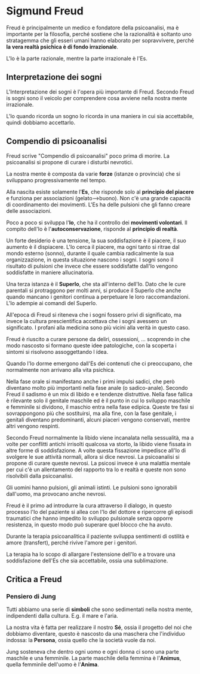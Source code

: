 # Sigmund Freud
Freud è principalmente un medico e fondatore della psicoanalisi, ma è importante per la filosofia, perché sostiene che la razionalità è soltanto uno stratagemma che gli esseri umani hanno elaborato per sopravvivere, perché **la vera realtà psichica è di fondo irrazionale**.

L'Io è la parte razionale, mentre la parte irrazionale è l'Es.

## Interpretazione dei sogni
L'Interpretazione dei sogni è l'opera più importante di Freud. Secondo Freud is sogni sono il veicolo per comprendere cosa avviene nella nostra mente irrazionale.

L'Io quando ricorda un sogno lo ricorda in una maniera in cui sia accettabile, quindi dobbiamo accettarlo.

## Compendio di psicoanalisi
Freud scrive "Compendio di psicoanalisi" poco prima di morire. La psicoanalisi si propone di curare i disturbi nevrotici.

La nostra mente è composta da varie **forze** (istanze o provincia) che si sviluppano progressivamente nel tempo.

Alla nascita esiste solamente l'**Es**, che risponde solo al **principio del piacere** e funziona per associazioni (gelato-->buono). Non c'è una grande capacità di coordinamento dei movimenti.
L'Es ha delle pulsioni che gli fanno creare delle associazioni.

Poco a poco si sviluppa l'**Io**, che ha il controllo dei **movimenti volontari**. Il compito dell'Io è l'**autoconservazione**, risponde al **principio di realtà**.

Un forte desiderio è una tensione, la sua soddisfazione è il piacere, il suo aumento è il dispiacere.
L'Io cerca il piacere, ma ogni tanto si ritrae dal mondo esterno (sonno), durante il quale cambia radicalmente la sua organizzazione, in questa situazione nascono i sogni.
I sogni sono il risultato di pulsioni che invece che essere soddisfatte dall'Io vengono soddisfatte in maniere allucinatoria.

Una terza istanza è il **SuperIo**, che sta all'interno dell'Io. Dato che le cure parentali si protraggono per molti anni, si produce il SuperIo che anche quando mancano i genitori continua a perpetuare le loro raccomandazioni.
L'Io adempie ai comandi del SuperIo.

All'epoca di Freud si riteneva che i sogni fossero privi di significato, ma invece la cultura prescientifica accettava che i sogni avessero un significato.
I profani alla medicina sono più vicini alla verità in questo caso.

Freud è riuscito a curare persone da deliri, ossessioni, ... scoprendo in che modo nascosto si formano queste idee patologiche, con la scoperta i sintomi si risolvono assoggettando l ídea.

Quando l'Io dorme emergono dall'Es dei contenuti che ci preoccupano, che normalmente non arrivano alla vita psichica.

Nella fase orale si manifestano anche i primi impulsi sadici, che però diventano molto più importanti nella fase anale (o sadico-anale). Secondo Freud il sadismo è un mix di libido e e tendenze distruttive.
Nella fase fallica è rilevante solo il genitale maschile ed è il punto in cui lo sviluppo maschile e femminile si dividono, il maschio entra nella fase edipica.
Queste tre fasi si sovrappongono più che sostituirsi, ma alla fine, con la fase genitale, i genitali diventano predominanti, alcuni piaceri vengono conservati, mentre altri vengono respinti.

Secondo Freud normalmente la libido viene incanalata nella sessualità, ma a volte per conflitti antichi irrisolti qualcosa va storto, la libido viene fissata in altre forme di soddisfazione.
A volte questa fissazione impedisce all'Io di svolgere le sue attività normali, allora si dice nevrosi.
La psicoanalisi si propone di curare queste nevrosi. La psicosi invece è una malattia mentale per cui c'è un allentamento del rapporto tra Io e realtà e queste non sono risolvibili dalla psicoanalisi.

Gli uomini hanno pulsioni, gli animali istinti. Le pulsioni sono ignorabili dall'uomo, ma provocano anche nevrosi.

Freud è il primo ad introdurre la cura attraverso il dialogo, in questo processo l'Io del paziente si allea con l'Io del dottore e ripercorre gli episodi traumatici che hanno impedito lo sviluppo pulsionale senza opporre resistenza, in questo modo può superare quel blocco che ha avuto.

Durante la terapia psicoanalitica il paziente sviluppa sentimenti di ostilità e amore (transfert), perché rivive l'amore per i genitori.

La terapia ha lo scopo di allargare l'estensione dell'Io e a trovare una soddisfazione dell'Es che sia accettabile, ossia una sublimazione.

## Critica a Freud
### Pensiero di Jung
Tutti abbiamo una serie di **simboli** che sono sedimentati nella nostra mente, indipendenti dalla cultura. E.g. il mare e l'aria.

La nostra vita è fatta per realizzare il nostro **Sé**, ossia il progetto del noi che dobbiamo diventare, questo è nascosto da una maschera che l'individuo indossa: la **Persona**, ossia quello che la società vuole da noi.

Jung sosteneva che dentro ogni uomo e ogni donna ci sono una parte maschile e una femminile. La parte maschile della femmina è l'**Animus**, quella femminile dell'uomo è l'**Anima**.